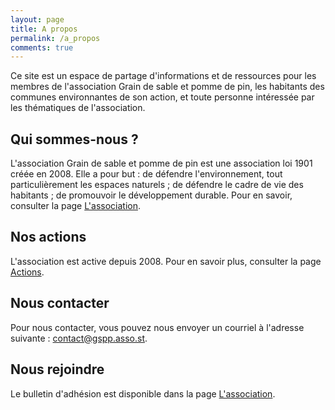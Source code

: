 ```yaml
---
layout: page
title: A propos
permalink: /a_propos
comments: true
---
```


Ce site est un espace de partage d'informations et de ressources pour les membres de l'association Grain de sable et pomme de pin, les habitants des communes environnantes de son action, et toute personne intéressée par les thématiques de l'association.

## Qui sommes-nous ?

L'association Grain de sable et pomme de pin est une association loi 1901 créée en 2008. Elle a pour but :
de défendre l'environnement, tout particulièrement les espaces naturels ; de défendre le cadre de vie des habitants ; de promouvoir le développement durable. Pour en savoir, consulter la page [L'association](/association).

## Nos actions

L'association est active depuis 2008. Pour en savoir plus, consulter la page [Actions](/actions).

## Nous contacter

Pour nous contacter, vous pouvez nous envoyer un courriel à l'adresse suivante : [contact@gspp.asso.st](mailto:contact@gspp.asso.st).

## Nous rejoindre

Le bulletin d'adhésion est disponible dans la page [L'association](/association).

